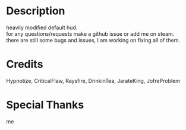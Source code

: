 # Description

heavily modified default hud.   
for any questions/requests make a github issue or add me on steam.  
there are still some bugs and issues, I am working on fixing all of them.

# Credits

Hypnotize, CriticalFlaw, Raysfire, DrinkinTea, JarateKing, JofreProblem

# Special Thanks

me
